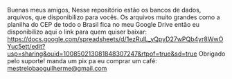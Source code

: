 Buenas meus amigos,
Nesse repositório estão os bancos de dados, arquivos, que disponibilizo para vocês.
Os arquivos muito grandes como a planilha do CEP de todo o Brasil fica no meu Google Drive então eu disponibilizo aqui o link para quem quiser baixar:
https://docs.google.com/spreadsheets/d/1ezRuIL_yQpyD27wPQb4yr8WwOYuc5ett/edit?usp=sharing&ouid=100850213081848307247&rtpof=true&sd=true
Obrigado pelo suporte!
manda um pix pa eu comprar um café: mestrelobaoguilherme@gmail.com
